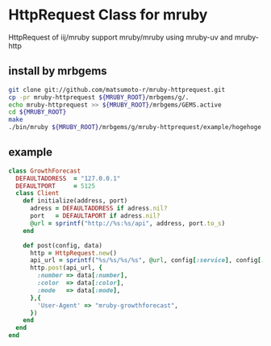 # HttpRequest Class for mruby
HttpRequest of iij/mruby support mruby/mruby using mruby-uv and mruby-http

## install by mrbgems
```bash
git clone git://github.com/matsumoto-r/mruby-httprequest.git
cp -pr mruby-httprequest ${MRUBY_ROOT}/mrbgems/g/.
echo mruby-httprequest >> ${MRUBY_ROOT}/mrbgems/GEMS.active
cd ${MRUBY_ROOT}
make
./bin/mruby ${MRUBY_ROOT}/mrbgems/g/mruby-httprequest/example/hogehoge.rb
```

## example

```ruby
class GrowthForecast
  DEFAULTADDRESS  = "127.0.0.1"
  DEFAULTPORT     = 5125
  class Client
    def initialize(address, port)
      adress = DEFAULTADDRESS if adress.nil?
      port   = DEFAULTAPORT if adress.nil?
      @url = sprintf("http://%s:%s/api", address, port.to_s)
    end

    def post(config, data)
      http = HttpRequest.new()
      api_url = sprintf("%s/%s/%s/%s", @url, config[:service], config[:section], config[:gragh])
      http.post(api_url, {
        :number => data[:number],
        :color  => data[:color],
        :mode   => data[:mode],
      },{
        'User-Agent' => "mruby-growthforecast",
      })
    end
  end
end
```

